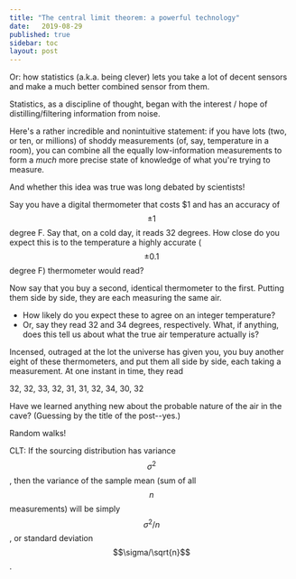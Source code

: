 ```yaml
---
title: "The central limit theorem: a powerful technology"
date:   2019-08-29
published: true
sidebar: toc
layout: post
---
```


Or: how statistics (a.k.a. being clever) lets you take a lot of decent sensors and make a much better combined sensor from them.

Statistics, as a discipline of thought, began with the interest / hope of distilling/filtering information from noise.

Here's a rather incredible and nonintuitive statement: if you have lots (two, or ten, or millions) of shoddy measurements (of, say, temperature in a room), you can combine all the equally low-information measurements to form a *much* more precise state of knowledge of what you're trying to measure.

And whether this idea was true was long debated by scientists!

Say you have a digital thermometer that costs $1 and has an accuracy of $$\pm 1$$ degree F. Say that, on a cold day, it reads 32 degrees. How close do you expect this is to the temperature a highly accurate ($$\pm 0.1$$ degree F) thermometer would read?

Now say that you buy a second, identical thermometer to the first. Putting them side by side, they are each measuring the same air.

* How likely do you expect these to agree on an integer temperature?
* Or, say they read 32 and 34 degrees, respectively. What, if anything, does this tell us about what the true air temperature actually is?

Incensed, outraged at the lot the universe has given you, you buy another eight of these thermometers, and put them all side by side, each taking a measurement. At one instant in time, they read

32, 32, 33, 32, 31, 31, 32, 34, 30, 32

Have we learned anything new about the probable nature of the air in the cave? (Guessing by the title of the post--yes.)

Random walks!

CLT: If the sourcing distribution has variance $$\sigma^2$$, then the variance of the sample mean (sum of all $$n$$ measurements) will be simply $$\sigma^2/n$$, or standard deviation $$\sigma/\sqrt{n}$$.
